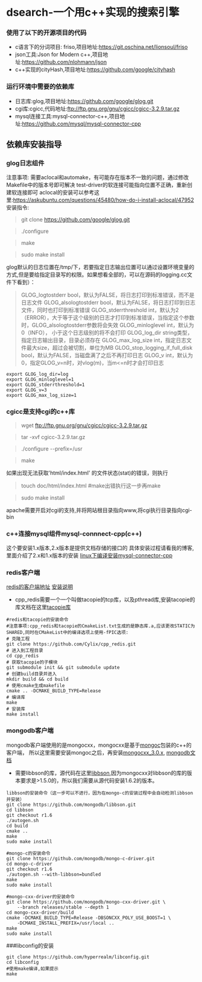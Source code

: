 # dsearch-一个用c++实现的搜索引擎


### **使用了以下的开源项目的代码**

 - c语言下的分词项目: friso,项目地址:https://git.oschina.net/lionsoul/friso
 - json工具:Json for Modern c++,项目地址:https://github.com/nlohmann/json
 - c++实现的cityHash,项目地址:https://github.com/google/cityhash
 
### **运行环境中需要的依赖库**
 - 日志库:glog,项目地址:https://github.com/google/glog.git
 - cgi库:cgicc,代码地址:ftp://ftp.gnu.org/gnu/cgicc/cgicc-3.2.9.tar.gz
 - mysql连接工具:mysql-connector-c++,项目地址:https://github.com/mysql/mysql-connector-cpp

## **依赖库安装指导**

### **glog日志组件**
注意事项:
需要aclocal和automake，有可能存在版本不一致的问题，通过修改Makefile中的版本号即可解决
test-driver的软连接可能指向位置不正确，重新创建软连接即可
aclocal的安装可以参考这里:https://askubuntu.com/questions/45480/how-do-i-install-aclocal/47952
安装指令:
 > git clone https://github.com/google/glog.git
 
 > ./configure
 
 > make
 
 > sudo make install

 glog默认的日志位置在/tmp/下，若要指定日志输出位置可以通过设置环境变量的方式,但是要给指定目录写的权限。如果想看全部的，可以在源码的logging.cc文件下看到）：
> GLOG_logtostderr bool，默认为FALSE，将日志打印到标准错误，而不是日志文件
GLOG_alsologtostderr bool，默认为FALSE，将日志打印到日志文件，同时也打印到标准错误
GLOG_stderrthreshold int，默认为2（ERROR），大于等于这个级别的日志才打印到标准错误，当指定这个参数时，GLOG_alsologtostderr参数将会失效
GLOG_minloglevel int，默认为0（INFO）， 小于这个日志级别的将不会打印
GLOG_log_dir string类型，指定日志输出目录，目录必须存在 
GLOG_max_log_size int，指定日志文件最大size，超过会被切割，单位为MB
GLOG_stop_logging_if_full_disk bool，默认为FALSE，当磁盘满了之后不再打印日志
GLOG_v int，默认为0，指定GLOG_v=n时，对vlog(m)，当m<=n时才会打印日志

```
export GLOG_log_dir=log
export GLOG_minloglevel=1
export GLOG_stderrthreshold=1
export GLOG_v=3
export GLOG_max_log_size=1
```
### **cgicc是支持cgi的c++库**

 > wget ftp://ftp.gnu.org/gnu/cgicc/cgicc-3.2.9.tar.gz
 
 > tar -xvf cgicc-3.2.9.tar.gz

 > ./configure --prefix=/usr
 
 > make

 如果出现无法获取'html/index.html' 的文件状态(stat)的错误，则执行

 > touch doc/html/index.html           #make出错执行这一步再make

 > sudo make install 



 apache需要开启对cgi的支持,并将网站根目录指向www,将cgi执行目录指向cgi-bin

### **c++连接mysql组件mysql-connnect-cpp(c++)**
这个要安装1.x版本,2.x版本是提供文档存储的接口的
具体安装过程请看我的博客,里面介绍了2.x和1.x版本的安装
[linux下编译安装mysql-connector-cpp](http://www.myway5.com/index.php/2017/04/19/linux-complier-mysql-connector-cpp/)

### redis客户端
[redis的客户端地址](https://github.com/cylix/cpp_redis)
[安装说明](https://github.com/Cylix/cpp_redis/wiki/Mac-&-Linux-Install)
- cpp_redis需要一个一个叫做tacopie的tcp库，以及pthread库,安装tacopie的库文档在这里[tacopie库](https://github.com/Cylix/tacopie)
```
#redis和tacopie的安装命令
#注意事项:cpp_redis和tacopie的CmakeList.txt生成的是静态库.a,应该更改STATIC为SHARED,同时在CMakeList中的编译选项上使用-fPIC选项:
# 克隆工程
git clone https://github.com/Cylix/cpp_redis.git
# 进入到工程目录
cd cpp_redis
# 获取tacopie的子模块
git submodule init && git submodule update
# 创建build目录并进入
mkdir build && cd build
# 使用cmake生成makefile
cmake .. -DCMAKE_BUILD_TYPE=Release
# 编译库
make
# 安装库
make install
```
### mongodb客户端
mongodb客户端使用的是mongocxx，mongocxx是基于[mongoc](http://mongoc.org/libmongoc/current/installing.html)包装的c++的客户端，
所以这里需要安装mongoc之后，再安装[mongocxx_3.0.x](https://github.com/mongodb/mongo-cxx-driver),
[mongodb文档](http://mongoc.org/libmongoc/current/tutorial.html#making-a-connection)
- 需要libbson的库，源代码在这里[libbson](https://github.com/mongodb/libbson),因为mongocxx对libbson的库的版本要求是>1.5.0的，所以我们需要从源代码安装1.6.2的版本。
```
libbson的安装命令（这一步可以不进行，因为在mongo-c的安装过程中会自动检测libbson并安装）
git clone https://github.com/mongodb/libbson.git
cd libbson
git checkout r1.6
./autogen.sh
cd build
cmake ..
make
sudo make install

```

```
#mongo-c的安装命令
git clone https://github.com/mongodb/mongo-c-driver.git
cd mongo-c-driver
git checkout r1.6
./autogen.sh --with-libbson=bundled
make 
sudo make install

```

```
#mongo-cxx-driver的安装命令
git clone https://github.com/mongodb/mongo-cxx-driver.git \
    --branch releases/stable --depth 1
cd mongo-cxx-driver/build
cmake -DCMAKE_BUILD_TYPE=Release -DBSONCXX_POLY_USE_BOOST=1 \
    -DCMAKE_INSTALL_PREFIX=/usr/local ..
make
sudo make install
```

###libconfig的安装

```
git clone https://github.com/hyperrealm/libconfig.git
cd libconfig
#使用make编译,如果提示
make
```